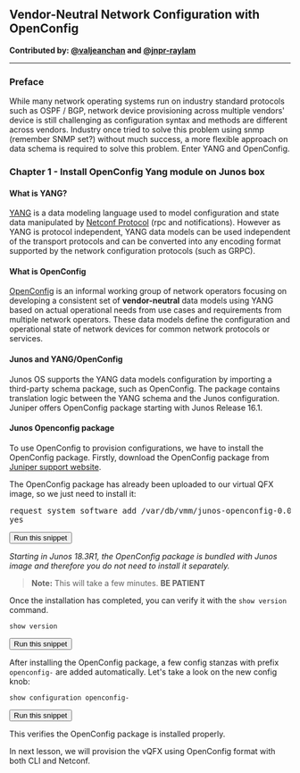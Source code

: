 ## Vendor-Neutral Network Configuration with OpenConfig

**Contributed by: [@valjeanchan](https://github.com/valjeanchan) and [@jnpr-raylam](https://github.com/jnpr-raylam)**

---
### Preface
While many network operating systems run on industry standard protocols such as OSPF / BGP, network device provisioning across multiple vendors' device is still challenging as configuration syntax and methods are different across vendors. Industry once tried to solve this problem using snmp (remember SNMP set?) without much success, a more flexible approach on data schema is required to solve this problem. Enter YANG and OpenConfig.

### Chapter 1 - Install OpenConfig Yang module on Junos box

#### What is YANG?
[YANG](https://tools.ietf.org/html/rfc6020) is a data modeling language used to
model configuration and state data manipulated by [Netconf Protocol](https://tools.ietf.org/html/rfc4741#section-1.1) (rpc and notifications). However as YANG is protocol independent, YANG data models can be used independent of the transport protocols and can be converted into any encoding format supported by the network configuration protocols (such as GRPC).

#### What is OpenConfig
[OpenConfig](http://www.openconfig.net/) is an informal working group of network operators focusing on developing a consistent set of **vendor-neutral** data models using YANG based on actual operational needs from use cases and requirements from multiple network operators. These data models define the configuration and operational state of network devices for common network protocols or services.

#### Junos and YANG/OpenConfig
Junos OS supports the YANG data models configuration by importing a third-party schema package, such as OpenConfig. The package contains translation logic between the YANG schema and the Junos configuration. Juniper offers OpenConfig package starting with Junos Release 16.1.

#### Junos Openconfig package
To use OpenConfig to provision configurations, we have to install the OpenConfig package. Firstly, download the OpenConfig package from [Juniper support website](https://support.juniper.net/support/downloads/?p=openconfig).

The OpenConfig package has already been uploaded to our virtual QFX image, so we just need to install it:

<pre>
request system software add /var/db/vmm/junos-openconfig-0.0.0.10-1-signed.tgz no-validate
yes
</pre>
<button type="button" class="btn btn-primary btn-sm" onclick="runSnippetInTab('vqfx', this)">Run this snippet</button>

_Starting in Junos 18.3R1, the OpenConfig package is bundled with Junos image and therefore you do not need to install it separately._

> **Note:** This will take a few minutes. **BE PATIENT**

Once the installation has completed, you can verify it with the `show version` command.

```
show version
```
<button type="button" class="btn btn-primary btn-sm" onclick="runSnippetInTab('vqfx', this)">Run this snippet</button>

After installing the OpenConfig package, a few config stanzas with prefix `openconfig-` are added automatically. Let's take a look on the new config knob:

```
show configuration openconfig-
```
<button type="button" class="btn btn-primary btn-sm" onclick="runSnippetInTab('vqfx', this)">Run this snippet</button>

This verifies the OpenConfig package is installed properly.

In next lesson, we will provision the vQFX using OpenConfig format with both CLI and Netconf.
